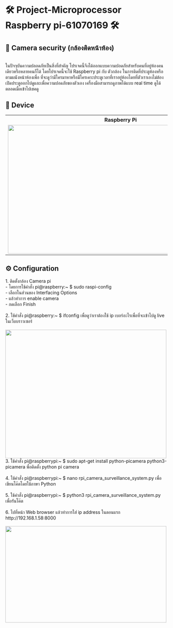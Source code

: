 # 🛠 Project-Microprocessor Raspberry pi-61070169 🛠
<h2>🚪 Camera security (กล้องติดหน้าห้อง)</h2><br>
  ในปัจจุบันความปลอดภัยเป็นสิ่งที่สำคัญ โปรเจคนี้จึงได้ออกแบบความปอดภัยสำหรับคนที่อยู่ห้องคนเดียวหรือหลายคนก็ได้ โดยโปรเจคนี้จะใช้ Raspberry pi กับ ตัวกล้อง ในการติดที่ประตูห้องหรือตามผนังหน้าห้องเพื่อ
  ที่จะดูว่ามีใครมาหาหรือมีใครเคาะประตูเวลาที่เราอยู่ห้องโดยที่ตัวเราเองไม่ต้องเปิดประตูออกไปดูและเพื่อความปอดภัยของตัวเอง เครื่องมือสามารถดูภาพได้แบบ real time ดูได้ตลอดเมื่อเข้าไปเชคดู<br>
<h2>🔧 Device</h2>
<html>
<head>
</head>
<body>
<table>
  <tr>
    <th>Raspberry Pi</th>
    <th>Camera</th>
  </tr>
  <tr>
    <td><img src="https://asset.conrad.com/media10/isa/160267/c1/-/en/002138864PI00/image.jpg"width="700" height="400"></td>
    <td><img src="https://i.postimg.cc/HnSzDhVX/camera.jpg"width="500" height="400"></td>
  </tr>
</table>
</body>
</html>

<h2>⚙️ Configuration</h2>
1. ติดตั้งกล้อง Camera pi <br>
   - โดยการใช้คำสั่ง pi@raspberry:~ $ sudo raspi-config <br>
   - เลือกในส่วนของ Interfacing Options<br>
   - แล้วทำการ enable camera <br>
   - กดเลือก Finish<br><br>
2. ใช้คำสั่ง pi@raspberry:~ $ ifconfig เพื่อดูว่าเราต้องใช้ ip เบอร์อะไรเพื่อที่จะเข้าไปดู live ในเว็บบราวเซอร์<br><br>
    <img src="https://i.postimg.cc/6pDk3Npc/1621613200235.jpg"width="500" height="400"><br>
3. ใช้คำสั่ง pi@raspberrypi:~ $ sudo apt-get install python-picamera python3-picamera พื่อติดตั้ง python pi camera<br><br>
4. ใช้คำสั่ง pi@raspberrypi:~ $ nano rpi_camera_surveillance_system.py เพื่อเขียนโค๊ตโดยใช้ภาษา Python<br><br>
5. ใช้คำสั่ง pi@raspberrypi:~ $ python3 rpi_camera_surveillance_system.py เพื่อรันโค๊ต<br><br>
6. ไปที่หน้า Web browser แล้วทำการใส่ ip address ในตอนแรก http://192.168.1.58:8000<br><br>
    <img src="https://i.postimg.cc/HWwhsJrP/message-Image-1621614404202.jpg"width="500" height="300"><br>
    
